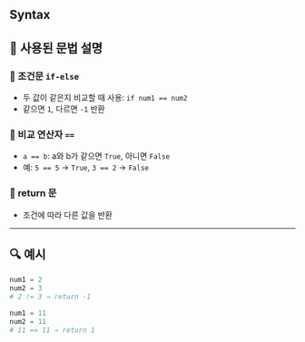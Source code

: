 ## Syntax

## 🔹 사용된 문법 설명

### 🔹 조건문 `if-else`
- 두 값이 같은지 비교할 때 사용: `if num1 == num2`
- 같으면 `1`, 다르면 `-1` 반환

### 🔹 비교 연산자 `==`
- `a == b`: a와 b가 같으면 `True`, 아니면 `False`
- 예: `5 == 5` → `True`, `3 == 2` → `False`

### 🔹 return 문
- 조건에 따라 다른 값을 반환

---

## 🔍 예시

```python
num1 = 2
num2 = 3
# 2 != 3 → return -1

num1 = 11
num2 = 11
# 11 == 11 → return 1
```
